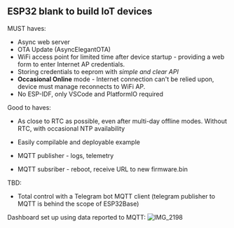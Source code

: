 ## ESP32 blank to build IoT devices

MUST haves:
+ Async web server
+ OTA Update (AsyncElegantOTA)
+ WiFi access point for limited time after device startup - providing a web form to enter Internet AP credentials.
+ Storing credentials to eeprom with _simple and clear API_
+ **Occasional Online** mode - Internet connection can't be relied upon, device must manage reconnects to WiFi AP.
+ No ESP-IDF, only VSCode and PlatformIO required

Good to haves:
+ As close to RTC as possible, even after multi-day offline modes. Without RTC, with occasional NTP availability
- Easily compilable and deployable example
+ MQTT publisher - logs, telemetry
- MQTT subsriber - reboot, receive URL to new firmware.bin

TBD:
- Total control with a Telegram bot MQTT client (telegram publisher to MQTT is behind the scope of ESP32Base)

Dashboard set up using data reported to MQTT:
![IMG_2198](https://user-images.githubusercontent.com/1956191/147356100-d16561d5-d982-4604-9525-020311b38f25.PNG)
